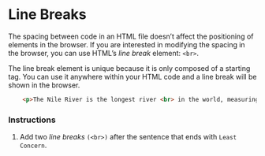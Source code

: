 # Line Breaks

The spacing between code in an HTML file doesn’t affect the positioning of elements in the browser. If you are interested in modifying the spacing in the browser, you can use HTML’s *line break* element: `<br>`.

The line break element is unique because it is only composed of a starting tag. You can use it anywhere within your HTML code and a line break will be shown in the browser.

``` HTML
    <p>The Nile River is the longest river <br> in the world, measuring over 6,850 <br> kilometers long (approximately 4,260 <br> miles).</p>
```

### Instructions

1. Add two *line breaks* `(<br>)` after the sentence that ends with `Least Concern`.